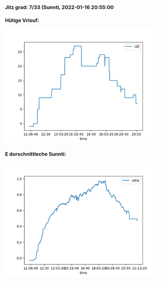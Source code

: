 ### Jitz grad: 7/33 (Sunnti, 2022-01-16 20:55:00

### Hütige Vrlouf:
![Graph](Today.png)

### E durschnittleche Sunnti:
![Graph](Sunnti.png)